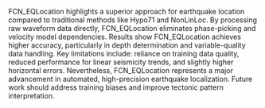 FCN_EQLocation highlights a superior approach for earthquake location compared to traditional methods like Hypo71 and NonLinLoc. By processing raw waveform data directly, FCN_EQLocation eliminates phase-picking and velocity model dependencies. Results show FCN_EQLocation achieves higher accuracy, particularly in depth determination and variable-quality data handling. Key limitations include: reliance on training data quality, reduced performance for linear seismicity trends, and slightly higher horizontal errors. Nevertheless, FCN_EQLocation represents a major advancement in automated, high-precision earthquake localization. Future work should address training biases and improve tectonic pattern interpretation.
